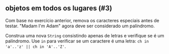 ## objetos em todos os lugares (#3)

Com base no exercício anterior, remova os caracteres especiais antes de testar. "Madam I'm Adam" agora deve ser considerado um palíndromo.

<div class="hint">

Construa uma nova `String` consistindo apenas de letras e verifique se é um palíndromo. Use `in` para verificar se um caractere é uma letra: `ch in 'a'..'z' || ch in 'A'..'Z'`.

</div>